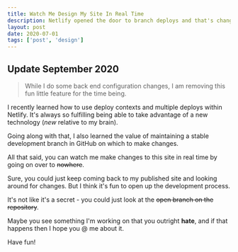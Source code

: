 ```yaml
---
title: Watch Me Design My Site In Real Time
description: Netlify opened the door to branch deploys and that's changed my development process for the better. Watch me make this site better in real time!
layout: post
date: 2020-07-01
tags: ['post', 'design']
---
```

## Update September 2020
> While I do some back end configuration changes, I am removing this fun little feature for the time being.

I recently learned how to use deploy contexts and multiple deploys within Netlify. It's always so fulfilling being able to take advantage of a new technology (_new_ relative to my brain).

Going along with that, I also learned the value of maintaining a stable development branch in GitHub on which to make changes.

All that said, you can watch me make changes to this site in real time by going on over to ~~nowhere~~.

Sure, you could just keep coming back to my published site and looking around for changes. But I think it's fun to open up the development process.

It's not like it's a secret - you could just look at the ~~open branch on the repository~~.

Maybe you see something I'm working on that you outright **hate**, and if that happens then I hope you @ me about it.

Have fun!
